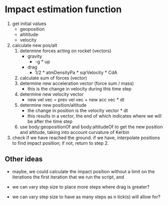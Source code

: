# Impact estimation function

1. get initial values
    - geoposition
    - altititude
    - velocity
2. calculate new pos/alt
    1. determine forces acting on rocket (vectors)
        - gravity
            - -g * up
        - drag
            - 1/2 * atmDensityPa * sqrVelocity * CdA
    2. calculate sum of forces (vector)
    3. determine new acceleration vector (force sum / mass)
        - this is the change in velocity during this time step
    4. determine new velocity vector
        - new vel vec = prev vel vec + new acc vec * dt
    5. determine new position/altitude
        - the change in position is the velocity vector * dt
        - this results in a vector, the end of which indicates where we will be
          after the time step
    6. use body:geopositionOf and body:altitudeOf to get the new position and
       altitude, taking into account curvature of Kerbin
3. check if we have reached the ground. if we have, interpolate positions to
   find impact position; if not, return to step 2.

## Other ideas

- maybe, we could calculate the impact position without a limit on the iterations the first
  iteration that we run the script, and

- we can vary step size to place more steps where drag is greater?
- we can vary step size to have as many steps as n tick(s) will allow for?
